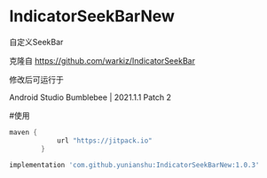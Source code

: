 # IndicatorSeekBarNew
自定义SeekBar

克隆自 https://github.com/warkiz/IndicatorSeekBar

修改后可运行于

Android Studio Bumblebee | 2021.1.1 Patch 2


#使用

```setting.gradle
maven {
            url "https://jitpack.io"
        }
```

```build.gradle
implementation 'com.github.yunianshu:IndicatorSeekBarNew:1.0.3'
```

